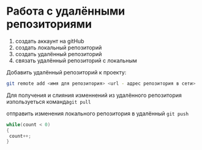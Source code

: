 # **Работа с удалёнными репозиториями**

1. создать аккаунт на gitHub
2. создать локальный репозиторий
3. создать удалённый репозиторий
4. связать удалённый репозиторий с локальным

Добавить удалённый репозиторий к проекту:
```Bash
git remote add <имя для репозитория> <url - адрес репозитория в сети>
```
Для получения и слияния изменнений из удалённого репозитория изпользуеться команда`git pull` 

отправить изменения локального репозитория в удалённый `git push`

```java
while(count < 0)
{
 count++;
}
```
